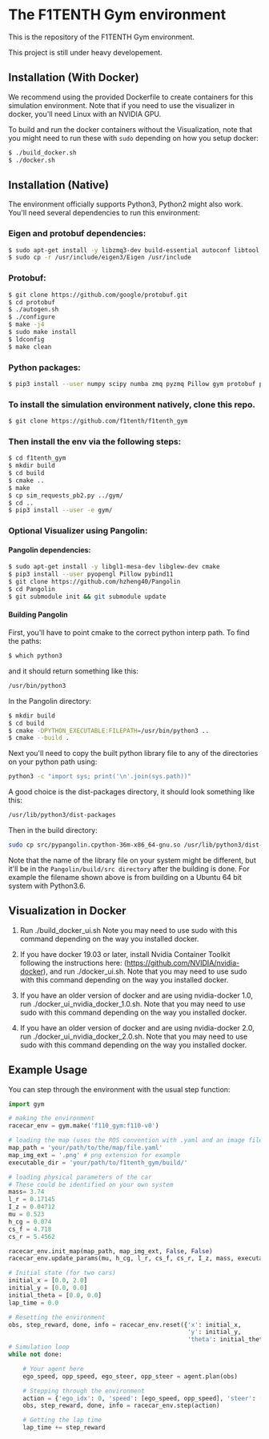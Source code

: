 # The F1TENTH Gym environment

This is the repository of the F1TENTH Gym environment.

This project is still under heavy developement.

## Installation (With Docker)
We recommend using the provided Dockerfile to create containers for this simulation environment. Note that if you need to use the visualizer in docker, you'll need Linux with an NVIDIA GPU.

To build and run the docker containers without the Visualization, note that you might need to run these with ```sudo``` depending on how you setup docker:
```bash
$ ./build_docker.sh
$ ./docker.sh
```

## Installation (Native)
The environment officially supports Python3, Python2 might also work. You'll need several dependencies to run this environment:

### Eigen and protobuf dependencies:

```bash
$ sudo apt-get install -y libzmq3-dev build-essential autoconf libtool libeigen3-dev
$ sudo cp -r /usr/include/eigen3/Eigen /usr/include
```

### Protobuf:

```bash
$ git clone https://github.com/google/protobuf.git
$ cd protobuf
$ ./autogen.sh
$ ./configure
$ make -j4
$ sudo make install
$ ldconfig
$ make clean
```

### Python packages:

```bash
$ pip3 install --user numpy scipy numba zmq pyzmq Pillow gym protobuf pyyaml msgpack==0.6.2
```

### To install the simulation environment natively, clone this repo.

```bash
$ git clone https://github.com/f1tenth/f1tenth_gym
```

### Then install the env via the following steps:
```bash
$ cd f1tenth_gym
$ mkdir build
$ cd build
$ cmake ..
$ make
$ cp sim_requests_pb2.py ../gym/
$ cd ..
$ pip3 install --user -e gym/
```

### Optional Visualizer using Pangolin:

#### Pangolin dependencies:

```bash
$ sudo apt-get install -y libgl1-mesa-dev libglew-dev cmake
$ pip3 install --user pyopengl Pillow pybind11
$ git clone https://github.com/hzheng40/Pangolin
$ cd Pangolin
$ git submodule init && git submodule update
```

#### Building Pangolin
First, you'll have to point cmake to the correct python interp path. To find the paths:

```bash
$ which python3
```

and it should return something like this:
```bash
/usr/bin/python3
```

In the Pangolin directory:

```bash
$ mkdir build
$ cd build
$ cmake -DPYTHON_EXECUTABLE:FILEPATH=/usr/bin/python3 ..
$ cmake --build .
```

Next you'll need to copy the built python library file to any of the directories on your python path using:

```bash
python3 -c "import sys; print('\n'.join(sys.path))"
```

A good choice is the dist-packages directory, it should look something like this:

```bash
/usr/lib/python3/dist-packages
```

Then in the build directory:

```bash
sudo cp src/pypangolin.cpython-36m-x86_64-gnu.so /usr/lib/python3/dist-packages
```

Note that the name of the library file on your system might be different, but it'll be in the ```Pangolin/build/src directory``` after the building is done. For example the filename shown above is from building on a Ubuntu 64 bit system with Python3.6.

## Visualization in Docker

1) Run ./build_docker_ui.sh
Note you may need to use sudo with this command depending on the way you installed docker.

2) If you have docker 19.03 or later, install Nvidia Container Toolkit following the instructions here: (https://github.com/NVIDIA/nvidia-docker), and run ./docker_ui.sh. Note that you may need to use sudo with this command depending on the way you installed docker.

3) If you have an older version of docker and are using nvidia-docker 1.0, run ./docker_ui_nvidia_docker_1.0.sh. Note that you may need to use sudo with this command depending on the way you installed docker.

4) If you have an older version of docker and are using nvidia-docker 2.0, run ./docker_ui_nvidia_docker_2.0.sh. Note that you may need to use sudo with this command depending on the way you installed docker.

## Example Usage
You can step through the environment with the usual step function:
```python
import gym

# making the environment
racecar_env = gym.make('f110_gym:f110-v0')

# loading the map (uses the ROS convention with .yaml and an image file)
map_path = 'your/path/to/the/map/file.yaml'
map_img_ext = '.png' # png extension for example
executable_dir = 'your/path/to/f1tenth_gym/build/'

# loading physical parameters of the car
# These could be identified on your own system
mass= 3.74
l_r = 0.17145
I_z = 0.04712
mu = 0.523
h_cg = 0.074
cs_f = 4.718
cs_r = 5.4562

racecar_env.init_map(map_path, map_img_ext, False, False)
racecar_env.update_params(mu, h_cg, l_r, cs_f, cs_r, I_z, mass, executable_dir, double_finish=True)

# Initial state (for two cars)
initial_x = [0.0, 2.0]
initial_y = [0.0, 0.0]
initial_theta = [0.0, 0.0]
lap_time = 0.0

# Resetting the environment
obs, step_reward, done, info = racecar_env.reset({'x': initial_x,
                                                  'y': initial_y,
                                                  'theta': initial_theta})
# Simulation loop
while not done:

    # Your agent here
    ego_speed, opp_speed, ego_steer, opp_steer = agent.plan(obs)

    # Stepping through the environment
    action = {'ego_idx': 0, 'speed': [ego_speed, opp_speed], 'steer': [ego_steer, opp_steer]}
    obs, step_reward, done, info = racecar_env.step(action)

    # Getting the lap time
    lap_time += step_reward
```
